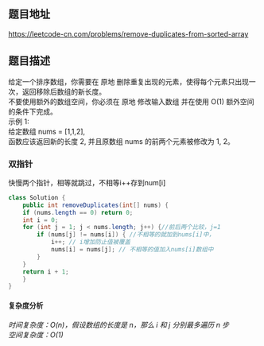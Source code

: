 ## 题目地址
https://leetcode-cn.com/problems/remove-duplicates-from-sorted-array
## 题目描述
给定一个排序数组，你需要在 原地 删除重复出现的元素，使得每个元素只出现一次，返回移除后数组的新长度。  
不要使用额外的数组空间，你必须在 原地 修改输入数组 并在使用 O(1) 额外空间的条件下完成。  
示例 1:  
给定数组 nums = [1,1,2],   
函数应该返回新的长度 2, 并且原数组 nums 的前两个元素被修改为 1, 2。  

### 双指针
快慢两个指针，相等就跳过，不相等i++存到num[i]
```java
class Solution {
    public int removeDuplicates(int[] nums) {
    if (nums.length == 0) return 0;
    int i = 0;
    for (int j = 1; j < nums.length; j++) {//前后两个比较，j=1
        if (nums[j] != nums[i]) { //不相等的就加到nums[i]中，
            i++; // i增加防止值被覆盖
            nums[i] = nums[j]; // 不相等的值加入nums[i]数组中
        }
    }
    return i + 1;
    }
}
```
#### 复杂度分析
*时间复杂度：O(n)，假设数组的长度是 n，那么 i 和 j 分别最多遍历 n 步  
空间复杂度：O(1)*
